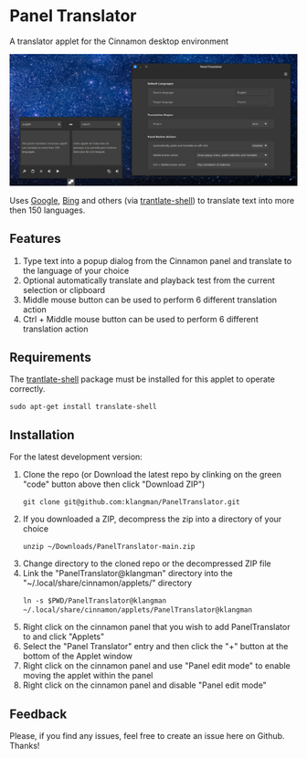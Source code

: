 # Panel Translator
A translator applet for the Cinnamon desktop environment

![screen shot](PanelTranslator@klangman/screenshot.png)

Uses [Google](https://translate.google.com/), [Bing](https://www.bing.com/translator) and others (via [trantlate-shell](https://github.com/soimort/translate-shell)) to translate text into more then 150 languages.

## Features

1. Type text into a popup dialog from the Cinnamon panel and translate to the language of your choice
2. Optional automatically translate and playback test from the current selection or clipboard
3. Middle mouse button can be used to perform 6 different translation action
4. Ctrl + Middle mouse button can be used to perform 6 different translation action

## Requirements

The [trantlate-shell](https://github.com/soimort/translate-shell) package must be installed for this applet to operate correctly.

```
sudo apt-get install translate-shell
```

## Installation
For the latest development version:
1. Clone the repo (or Download the latest repo by clinking on the green "code" button above then click "Download ZIP")
    ```
    git clone git@github.com:klangman/PanelTranslator.git
    ```
2. If you downloaded a ZIP, decompress the zip into a directory of your choice
    ```
    unzip ~/Downloads/PanelTranslator-main.zip
    ```
3. Change directory to the cloned repo or the decompressed ZIP file
4. Link the "PanelTranslator@klangman" directory into the "~/.local/share/cinnamon/applets/" directory
    ```
    ln -s $PWD/PanelTranslator@klangman ~/.local/share/cinnamon/applets/PanelTranslator@klangman
    ```
5. Right click on the cinnamon panel that you wish to add PanelTranslator to and click "Applets"
6. Select the "Panel Translator" entry and then click the "+" button at the bottom of the Applet window
7. Right click on the cinnamon panel and use "Panel edit mode" to enable moving the applet within the panel
8. Right click on the cinnamon panel and disable "Panel edit mode"

## Feedback
Please, if you find any issues, feel free to create an issue here on Github. Thanks!
